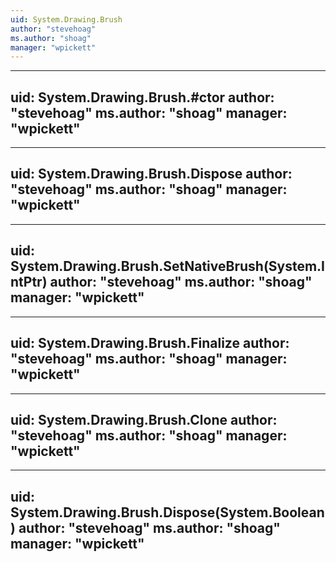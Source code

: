 ```yaml
---
uid: System.Drawing.Brush
author: "stevehoag"
ms.author: "shoag"
manager: "wpickett"
---
```


---
uid: System.Drawing.Brush.#ctor
author: "stevehoag"
ms.author: "shoag"
manager: "wpickett"
---

---
uid: System.Drawing.Brush.Dispose
author: "stevehoag"
ms.author: "shoag"
manager: "wpickett"
---

---
uid: System.Drawing.Brush.SetNativeBrush(System.IntPtr)
author: "stevehoag"
ms.author: "shoag"
manager: "wpickett"
---

---
uid: System.Drawing.Brush.Finalize
author: "stevehoag"
ms.author: "shoag"
manager: "wpickett"
---

---
uid: System.Drawing.Brush.Clone
author: "stevehoag"
ms.author: "shoag"
manager: "wpickett"
---

---
uid: System.Drawing.Brush.Dispose(System.Boolean)
author: "stevehoag"
ms.author: "shoag"
manager: "wpickett"
---

